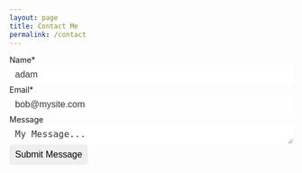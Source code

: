 ```yaml
---
layout: page
title: Contact Me
permalink: /contact
---
```



<div class="field">
  <label class="label">Name*</label>
  <div class="control">
    <input id="name" class="input" type="text" required value="adam">
  </div>
</div>

<div class="field">
  <label class="label">Email*</label>
  <div class="control">
    <input id="email" class="input" type="email" required value="bob@mysite.com">
  </div>
</div>

<div class="field">
  <label class="label">Message</label>
  <div class="control">
    <textarea id="message" class="textarea">My Message...</textarea>
  </div>
</div>

<div class="field">
  <div class="control">
    <button id="submit" class="button is-link">Submit Message</button>
  </div>
</div>

<!-- Hidden by default. Form submit unhides. Close button re-hides -->
<div class="notification is-success hidden" id="submit-notification">
  <button class="delete" id="submit-delete"></button>
  Thanks. Your message has been sent. I'll be in touch soon.
</div>

<script>
  // Form submit clicked...
  document.getElementById('submit').addEventListener('click', function(event) {

    // Prevent form submission default, disable the submit button and show the notification.
    event.preventDefault();
    document.getElementById('submit').disabled = true;
    document.getElementById('submit-notification').classList.remove("hidden");

    name = document.getElementById('name').value;
    email = document.getElementById('email').value;
    message = document.getElementById('message').value;

    // Submit data to AWS API
    var xmlhttp = new XMLHttpRequest();
    var theUrl = "https://pkhlhwjn33.execute-api.ap-southeast-2.amazonaws.com/default/submitAGardnerNetContactForm";
    xmlhttp.open("POST", theUrl);
    xmlhttp.send(JSON.stringify({ "name": name, "email": email, "message": message}));

  });

  // When notification delete button is clicked, hide notifiction.
  document.getElementById('submit-delete').addEventListener('click', function(event) {
    document.getElementById('submit-notification').classList.add("hidden");
  });
</script>

<style>
  .input, .textarea {
box-shadow: inset 0 1px 2px rgba(10, 10, 10, 0.1);
max-width: 100%;
width: 100%;
}
.input, .textarea, .select select {
background-color: white;
border-color: #dbdbdb;
border-radius: 4px;
color: #363636;
}
.button, .input, .textarea, .select select, .file-cta, .file-name, .pagination-previous, .pagination-next, .pagination-link, .pagination-ellipsis {
-moz-appearance: none;
-webkit-appearance: none;
align-items: center;
border: 1px solid transparent;
border-radius: 4px;
box-shadow: none;
display: inline-flex;
font-size: 1rem;
height: 2.25em;
justify-content: flex-start;
line-height: 1.5;
padding-bottom: calc(0.375em - 1px);
padding-left: calc(0.625em - 1px);
padding-right: calc(0.625em - 1px);
padding-top: calc(0.375em - 1px);
position: relative;
vertical-align: top;
}

.hidden {
  visibility: hidden;
}
</script>
